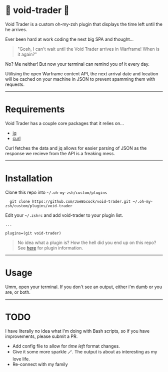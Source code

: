 # 💸 void-trader 💸

Void Trader is a custom oh-my-zsh plugin that displays the time left until the he arrives.

Ever been hard at work coding the next big SPA and thought... 

> "Gosh, I can't wait until the Void Trader arrives in Warframe! When is it again?"

No? Me neither! But now your terminal can remind you of it every day.

Utilising the open Warframe content API, the next arrival date and location will be cached on your machine in JSON to prevent spamming them with requests.

---

# Requirements

Void Trader has a couple core packages that it relies on...

- [jq](https://stedolan.github.io/jq/)
- [curl](https://curl.se/)

Curl fetches the data and jq allows for easier parsing of JSON as the response we recieve from the API is a freaking mess.

---

# Installation

Clone this repo into `~/.oh-my-zsh/custom/plugins`

``` 
  git clone https://github.com/JoeBocock/void-trader.git ~/.oh-my-zsh/custom/plugins/void-trader 
```

Edit your `~/.zshrc` and add void-trader to your plugin list.

```
...

plugins=(git void-trader)
```

> No idea what a plugin is? How the hell did you end up on this repo? See [here](https://github.com/ohmyzsh/ohmyzsh/wiki/Plugins) for plugin information.

---

# Usage

Umm, open your terminal. If you don't see an output, either i'm dumb or you are, or both.

---

# TODO

I have literally no idea what I'm doing with Bash scripts, so if you have improvements, please submit a PR.

- Add config file to allow for *time left* format changes.
- Give it some more sparkle 🪄. The output is about as interesting as my love life.
- Re-connect with my family

